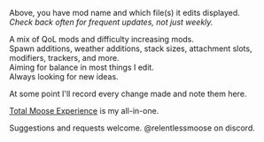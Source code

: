 Above, you have mod name and which file(s) it edits displayed.  
*Check back often for frequent updates, not just weekly.*

A mix of QoL mods and difficulty increasing mods.  
Spawn additions, weather additions, stack sizes, attachment slots, modifiers, trackers, and more.  
Aiming for balance in most things I edit.  
Always looking for new ideas.

At some point I'll record every change made and note them here.

[Total Moose Experience](https://github.com/relentlessmoose/rm_Icarus_mods/blob/main/rm_Total_Moose_Experience_P.pak) is my all-in-one.

Suggestions and requests welcome.
@relentlessmoose on discord.

